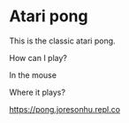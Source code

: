 # Atari pong

This is the classic atari pong.

How can I play?

In the mouse

Where it plays?

https://pong.joresonhu.repl.co

